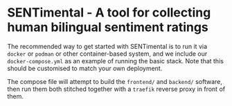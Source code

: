 # SENTimental - A tool for collecting human bilingual sentiment ratings

The recommended way to get started with SENTimental is to run it via `docker` or `podman` or other container-based system, and we include our `docker-compose.yml` as an example of running the basic stack. Note that this should be customised to match your own deployment.

The compose file will attempt to build the `frontend/` and `backend/` software, then run them both stitched together with a `traefik` reverse proxy in front of them.